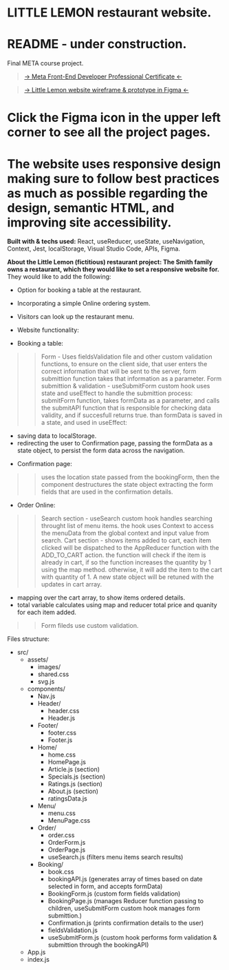 # LITTLE LEMON restaurant website.

# README - under construction. #

Final META course project.
> <a href="https://www.coursera.org/professional-certificates/meta-front-end-developer/"> -> Meta Front-End Developer Professional Certificate <- </a>

> <a href="https://www.figma.com/file/J0wZBiUwOUjlMKuwc3C9IB/Little-Lemon?node-id=0%3A1&t=WDE7ZFXVAkO2W12K-0"> -> Little Lemon website wireframe & prototype in Figma <- </a>
<h1 font-size: 14px>Click the Figma icon in the upper left corner to see all the project pages.</h1>

<h1 font-size: 14px>The website uses responsive design making sure to follow best practices as much as possible regarding the design, semantic HTML, and improving site accessibility.</h1>

<b>Built with & techs used:</b>
React, useReducer, useState, useNavigation, Context, Jest, localStorage, Visual Studio Code, APIs, Figma.

<b>About the Little Lemon (fictitious) restaurant project:
The Smith family owns a restaurant, which they would like to set a responsive website for.</b>
They would like to add the following:
- Option for booking a table at the restaurant.
- Incorporating a simple Online ordering system.
- Visitors can look up the restaurant menu.

- Website functionality:
* Booking a table:
>> Form - Uses fieldsValidation file and other custom validation functions,
to ensure on the client side, that user enters the correct information that will be sent to the server, form submittion function takes that information as a parameter.
>> Form submittion & validation - useSubmitForm custom hook uses state and useEffect to handle the submittion process:
submitForm function, takes formData as a parameter, and calls the submitAPI function that is responsible for checking data validity, and if succesfull returns true.
than formData is saved in a state, and used in useEffect:
- saving data to localStorage.
- redirecting the user to Confirmation page, passing the formData as a state object, to persist the form data across the navigation.

* Confirmation page:
>> uses the location state passed from the bookingForm, then the component destructures the state object extracting the form fields that are used in the confirmation details.

* Order Online:
>> Search section - useSearch custom hook handles searching throught list of menu items.
the hook uses Context to access the menuData from the global context and input value from search.
>> Cart section - shows items added to cart, each item clicked will be dispatched to the AppReducer function with the ADD_TO_CART action.
the function will check if the item is already in cart, if so the function increases the quantity by 1 using the map method.
otherwise, it will add the item to the cart with quantity of 1.
A new state object will be retuned with the updates in cart array.
- mapping over the cart array, to show items ordered details.
- total variable calculates using map and reducer total price and quanity for each item added.
>> Form fileds use custom validation.

Files structure:
- src/
  - assets/
    - images/
    - shared.css
    - svg.js
  - components/
    - Nav.js
    - Header/
      - header.css
      - Header.js
    - Footer/
      - footer.css
      - Footer.js
    - Home/
      - home.css
      - HomePage.js
      - Article.js (section)
      - Specials.js (section)
      - Ratings.js (section)
      - About.js (section)
      - ratingsData.js
    - Menu/
      - menu.css
      - MenuPage.css
    - Order/
      - order.css
      - OrderForm.js
      - OrderPage.js
      - useSearch.js (filters menu items search results)
    - Booking/
      - book.css
      - bookingAPI.js (generates array of times based on date selected in form, and accepts formData)
      - BookingForm.js (custom form fields validation)
      - BookingPage.js (manages Reducer function passing to children, useSubmitForm custom hook manages form submittion.)
      - Confirmation.js (prints confirmation details to the user)
      - fieldsValidation.js
      - useSubmitForm.js (custom hook performs form validation & submittion through the bookingAPI)
  - App.js
  - index.js    